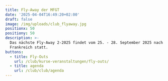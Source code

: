 ```yaml
---
title: Fly-Away der MFGT
date: '2025-04-04T16:49:20+02:00'
draft: false
image: /img/uploads/club_flyaway.jpg
positionx: 50
positiony: 50
description: >-
  Das nächste Fly-Away 2-2025 findet vom 25. - 28. September 2025 nach
  Frankreich statt.
buttons:
  - title: Fly-Outs
    url: /club/kurse-veranstaltungen/fly-outs/
  - title: agenda
    url: /club/club/agenda
---
```


